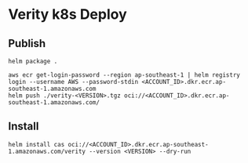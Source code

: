 # Verity k8s Deploy

## Publish

```shell
helm package .

aws ecr get-login-password --region ap-southeast-1 | helm registry login --username AWS --password-stdin <ACCOUNT_ID>.dkr.ecr.ap-southeast-1.amazonaws.com
helm push ./verity-<VERSION>.tgz oci://<ACCOUNT_ID>.dkr.ecr.ap-southeast-1.amazonaws.com/
```

## Install

```shell
helm install cas oci://<ACCOUNT_ID>.dkr.ecr.ap-southeast-1.amazonaws.com/verity --version <VERSION> --dry-run
```
